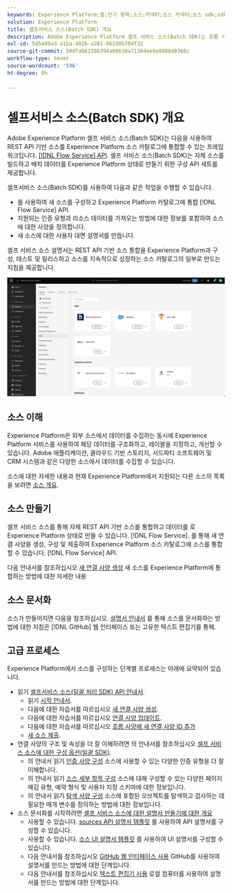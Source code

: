 ```yaml
---
keywords: Experience Platform;홈;인기 항목;소스;커넥터;소스 커넥터;소스 sdk;sdk;SDK
solution: Experience Platform
title: 셀프서비스 소스(Batch SDK) 개요
description: Adobe Experience Platform 셀프 서비스 소스(Batch SDK)는 흐름 서비스 API를 사용하여 REST API 기반 소스를 통합하여 데이터를 Experience Platform 상태로 만들 수 있는 구성 API 세트입니다.
exl-id: 5d5449ad-a1ba-402b-a281-0b2d8b704f32
source-git-commit: 59dfa862388394a68630a7136dee8e8988d0368c
workflow-type: tm+mt
source-wordcount: '596'
ht-degree: 0%

---
```


# 셀프서비스 소스(Batch SDK) 개요

Adobe Experience Platform 셀프 서비스 소스(Batch SDK)는 다음을 사용하여 REST API 기반 소스를 Experience Platform 소스 카탈로그에 통합할 수 있는 프레임워크입니다. [[!DNL Flow Service] API](https://www.adobe.io/experience-platform-apis/references/flow-service/). 셀프 서비스 소스(Batch SDK)는 자체 소스를 빌드하고 배치 데이터를 Experience Platform 상태로 만들기 위한 구성 API 세트를 제공합니다.

셀프서비스 소스(Batch SDK)를 사용하여 다음과 같은 작업을 수행할 수 있습니다.

* 를 사용하여 새 소스를 구성하고 Experience Platform 카탈로그에 통합 [!DNL Flow Service] API.
* 지원되는 인증 유형과 리소스 데이터를 가져오는 방법에 대한 정보를 포함하여 소스에 대한 사양을 정의합니다.
* 새 소스에 대한 사용자 대면 설명서를 만듭니다.

셀프 서비스 소스 설명서는 REST API 기반 소스 통합을 Experience Platform과 구성, 테스트 및 릴리스하고 소스를 지속적으로 성장하는 소스 카탈로그의 일부로 만드는 지침을 제공합니다.

![카탈로그](./assets/catalog.png)

## 소스 이해

Experience Platform은 외부 소스에서 데이터를 수집하는 동시에 Experience Platform 서비스를 사용하여 해당 데이터를 구조화하고, 레이블을 지정하고, 개선할 수 있습니다. Adobe 애플리케이션, 클라우드 기반 스토리지, 서드파티 소프트웨어 및 CRM 시스템과 같은 다양한 소스에서 데이터를 수집할 수 있습니다.

소스에 대한 자세한 내용과 현재 Experience Platform에서 지원되는 다른 소스의 목록을 보려면 [소스 개요](../home.md).

## 소스 만들기

셀프 서비스 소스를 통해 자체 REST API 기반 소스를 통합하고 데이터를 로 Experience Platform 상태로 만들 수 있습니다. [!DNL Flow Service]. 를 통해 새 연결 사양을 생성, 구성 및 제출하여 Experience Platform 소스 카탈로그에 소스를 통합할 수 있습니다. [!DNL Flow Service] API.

다음 안내서를 참조하십시오 [새 연결 사양 생성](./api/api-overview.md) 새 소스를 Experience Platform에 통합하는 방법에 대한 자세한 내용

## 소스 문서화

소스가 만들어지면 다음을 참조하십시오. [설명서 안내서](./documentation/doc-overview.md) 를 통해 소스를 문서화하는 방법에 대한 지침은 [!DNL GitHub] 웹 인터페이스 또는 고유한 텍스트 편집기를 통해.

## 고급 프로세스

Experience Platform에서 소스를 구성하는 단계별 프로세스는 아래에 요약되어 있습니다.

* 읽기 [셀프서비스 소스(일괄 처리 SDK) API 안내서](./api/api-overview.md).
   * 읽기 [시작 안내서](./api/getting-started.md).
   * 다음에 대한 자습서를 따르십시오 [새 연결 사양 생성](./api/create.md).
   * 다음에 대한 자습서를 따르십시오 [연결 사양 업데이트](./api/update-connection-specs.md).
   * 다음에 대한 자습서를 따르십시오 [흐름 사양에 새 연결 사양 ID 추가](./api/update-flow-specs.md)
   * [새 소스 제출](./api/submit.md).
* 연결 사양의 구조 및 속성을 더 잘 이해하려면 의 안내서를 참조하십시오 [셀프 서비스 소스에 대한 구성 옵션(일괄 SDK)](./config/config.md).
   * 의 안내서 읽기 [인증 사양 구성](./config/authspec.md) 소스에 사용할 수 있는 다양한 인증 유형을 더 잘 이해합니다.
   * 의 안내서 읽기 [소스 세부 항목 구성](./config/sourcespec.md) 소스에 대해 구성할 수 있는 다양한 페이지 매김 유형, 예약 형식 및 사용자 지정 스키마에 대한 정보입니다.
   * 의 안내서 읽기 [탐색 사양 구성](./config/explorespec.md) 소스에 포함된 오브젝트를 탐색하고 검사하는 데 필요한 매개 변수를 정의하는 방법에 대한 정보입니다.
* 소스 문서화를 시작하려면 [셀프 서비스 소스에 대한 설명서 만들기에 대한 개요](./documentation/doc-overview.md)
   * 사용할 수 있습니다. [sources API 설명서 템플릿](./documentation/template.md) 를 사용하여 API 설명서를 구성할 수 있습니다.
   * 사용할 수 있습니다. [소스 UI 설명서 템플릿](./documentation/ui-template.md) 를 사용하여 UI 설명서를 구성할 수 있습니다.
   * 다음 안내서를 참조하십시오 [GitHub 웹 인터페이스 사용](./documentation/github.md) GitHub를 사용하여 설명서를 만드는 방법에 대한 단계입니다.
   * 다음 안내서를 참조하십시오 [텍스트 편집기 사용](./documentation/text-editor.md) 로컬 컴퓨터를 사용하여 설명서를 만드는 방법에 대한 단계입니다.
